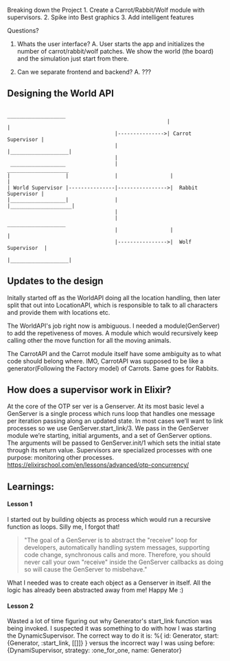 Breaking down the Project 
    1. Create a Carrot/Rabbit/Wolf module with supervisors.
    2. Spike into Best graphics
    3. Add intelligent features

Questions?
1. Whats the user interface?
    A. User starts the app and initializes the number of carrot/rabbit/wolf patches.
    We show the world (the board) and the simulation just start from there.

2. Can we separate frontend and backend?
    A. ???

## Designing the World API


                                                         ___________________
                                                        |                   |
                                       |--------------->| Carrot Supervisor |
                                       |                |___________________|
                                       |                  
     __________________                |                  ____________________
    |                  |               |                 |                    |
    | World Supervisor |---------------|---------------->|  Rabbit Supervisor |
    |__________________|               |                 |____________________|
                                       |
                                       |                  ___________________
                                       |                 |                   |
                                       |---------------->|  Wolf Supervisor  |
                                                         |___________________|

## Updates to the design

Initally started off as the WorldAPI doing all the location handling, then later split that out
into LocationAPI, which is responsible to talk to all characters and provide them with locations etc.

The WorldAPI's job right now is ambiguous. I needed a module(GenServer) to add the repetiveness of moves.
A module which would recursively keep calling other the move function for all the moving animals. 

The CarrotAPI and the Carrot module itself have some ambiguity as to what code should belong where.
IMO, CarrotAPI was supposed to be like a generator(Following the Factory model) of Carrots. 
Same goes for Rabbits.

## How does a supervisor work in Elixir?
At the core of the OTP ser ver is a Genserver. At its most basic level a GenServer is a single process which runs 
loop that handles one message per iteration passing along an updated state. In most cases we’ll want to link processes so we use GenServer.start_link/3.
We pass in the GenServer module we’re starting, initial arguments, and a set of GenServer options. The arguments will be passed to GenServer.init/1 
which sets the initial state through its return value. Supervisors are specialized processes with one purpose: monitoring other processes.
https://elixirschool.com/en/lessons/advanced/otp-concurrency/

## Learnings: 
#### Lesson 1
I started out by building objects as process which would run a recursive function as loops.
Silly me, I forgot that!
> "The goal of a GenServer is to abstract the "receive" loop for developers, 
> automatically handling system messages, supporting code change, synchronous calls and more. 
> Therefore, you should never call your own "receive" inside the GenServer callbacks as doing 
> so will cause the GenServer to misbehave."

What I needed was to create each object as a Genserver in itself. All the logic has already been
abstracted away from me! Happy Me :)

#### Lesson 2
Wasted a lot of time figuring out why Generator's start_link function was being invoked. 
I suspected it was something to do with how I was starting the DynamicSupervisor.
The correct way to do it is:
    %{
        id: Generator,
        start: {Generator, :start_link, [[]]}
    }
versus the incorrect way I was using before:
    {DynamiSupervisor, strategy: :one_for_one, name: Generator}
